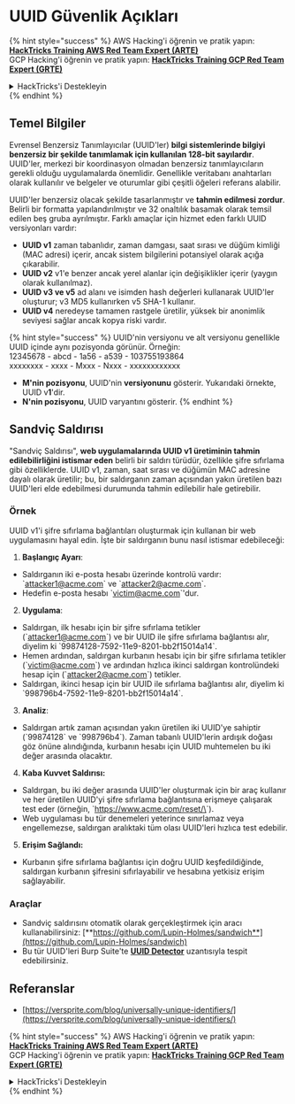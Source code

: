 # UUID Güvenlik Açıkları

{% hint style="success" %}
AWS Hacking'i öğrenin ve pratik yapın:<img src="/.gitbook/assets/arte.png" alt="" data-size="line">[**HackTricks Training AWS Red Team Expert (ARTE)**](https://training.hacktricks.xyz/courses/arte)<img src="/.gitbook/assets/arte.png" alt="" data-size="line">\
GCP Hacking'i öğrenin ve pratik yapın: <img src="/.gitbook/assets/grte.png" alt="" data-size="line">[**HackTricks Training GCP Red Team Expert (GRTE)**<img src="/.gitbook/assets/grte.png" alt="" data-size="line">](https://training.hacktricks.xyz/courses/grte)

<details>

<summary>HackTricks'i Destekleyin</summary>

* [**abonelik planlarını**](https://github.com/sponsors/carlospolop) kontrol edin!
* **💬 [**Discord grubuna**](https://discord.gg/hRep4RUj7f) veya [**telegram grubuna**](https://t.me/peass) katılın ya da **Twitter**'da **bizi takip edin** 🐦 [**@hacktricks\_live**](https://twitter.com/hacktricks\_live)**.**
* **Hacking ipuçlarını paylaşmak için** [**HackTricks**](https://github.com/carlospolop/hacktricks) ve [**HackTricks Cloud**](https://github.com/carlospolop/hacktricks-cloud) github reposuna PR gönderin.

</details>
{% endhint %}

## Temel Bilgiler

Evrensel Benzersiz Tanımlayıcılar (UUID'ler) **bilgi sistemlerinde bilgiyi benzersiz bir şekilde tanımlamak için kullanılan 128-bit sayılardır**. UUID'ler, merkezi bir koordinasyon olmadan benzersiz tanımlayıcıların gerekli olduğu uygulamalarda önemlidir. Genellikle veritabanı anahtarları olarak kullanılır ve belgeler ve oturumlar gibi çeşitli öğeleri referans alabilir.

UUID'ler benzersiz olacak şekilde tasarlanmıştır ve **tahmin edilmesi zordur**. Belirli bir formatta yapılandırılmıştır ve 32 onaltılık basamak olarak temsil edilen beş gruba ayrılmıştır. Farklı amaçlar için hizmet eden farklı UUID versiyonları vardır:

* **UUID v1** zaman tabanlıdır, zaman damgası, saat sırası ve düğüm kimliği (MAC adresi) içerir, ancak sistem bilgilerini potansiyel olarak açığa çıkarabilir.
* **UUID v2** v1'e benzer ancak yerel alanlar için değişiklikler içerir (yaygın olarak kullanılmaz).
* **UUID v3 ve v5** ad alanı ve isimden hash değerleri kullanarak UUID'ler oluşturur; v3 MD5 kullanırken v5 SHA-1 kullanır.
* **UUID v4** neredeyse tamamen rastgele üretilir, yüksek bir anonimlik seviyesi sağlar ancak kopya riski vardır.

{% hint style="success" %}
UUID'nin versiyonu ve alt versiyonu genellikle UUID içinde aynı pozisyonda görünür. Örneğin:\
12345678 - abcd - 1a56 - a539 - 103755193864\
xxxxxxxx  - xxxx - Mxxx - Nxxx - xxxxxxxxxxxx

* **M'nin pozisyonu**, UUID'nin **versiyonunu** gösterir. Yukarıdaki örnekte, UUID v**1**'dir.
* **N'nin pozisyonu**, UUID varyantını gösterir.
{% endhint %}

## Sandviç Saldırısı

"Sandviç Saldırısı", **web uygulamalarında UUID v1 üretiminin tahmin edilebilirliğini istismar eden** belirli bir saldırı türüdür, özellikle şifre sıfırlama gibi özelliklerde. UUID v1, zaman, saat sırası ve düğümün MAC adresine dayalı olarak üretilir; bu, bir saldırganın zaman açısından yakın üretilen bazı UUID'leri elde edebilmesi durumunda tahmin edilebilir hale getirebilir.

### Örnek

UUID v1'i şifre sıfırlama bağlantıları oluşturmak için kullanan bir web uygulamasını hayal edin. İşte bir saldırganın bunu nasıl istismar edebileceği:

1. **Başlangıç Ayarı**:

* Saldırganın iki e-posta hesabı üzerinde kontrolü vardır: \`attacker1@acme.com\` ve \`attacker2@acme.com\`.
* Hedefin e-posta hesabı \`victim@acme.com\`'dur.

2. **Uygulama**:

* Saldırgan, ilk hesabı için bir şifre sıfırlama tetikler (\`attacker1@acme.com\`) ve bir UUID ile şifre sıfırlama bağlantısı alır, diyelim ki \`99874128-7592-11e9-8201-bb2f15014a14\`.
* Hemen ardından, saldırgan kurbanın hesabı için bir şifre sıfırlama tetikler (\`victim@acme.com\`) ve ardından hızlıca ikinci saldırgan kontrolündeki hesap için (\`attacker2@acme.com\`) tetikler.
* Saldırgan, ikinci hesap için bir UUID ile sıfırlama bağlantısı alır, diyelim ki \`998796b4-7592-11e9-8201-bb2f15014a14\`.

3. **Analiz**:

* Saldırgan artık zaman açısından yakın üretilen iki UUID'ye sahiptir (\`99874128\` ve \`998796b4\`). Zaman tabanlı UUID'lerin ardışık doğası göz önüne alındığında, kurbanın hesabı için UUID muhtemelen bu iki değer arasında olacaktır.

4. **Kaba Kuvvet Saldırısı:**

* Saldırgan, bu iki değer arasında UUID'ler oluşturmak için bir araç kullanır ve her üretilen UUID'yi şifre sıfırlama bağlantısına erişmeye çalışarak test eder (örneğin, \`https://www.acme.com/reset/\<generated-UUID>\`).
* Web uygulaması bu tür denemeleri yeterince sınırlamaz veya engellemezse, saldırgan aralıktaki tüm olası UUID'leri hızlıca test edebilir.

5. **Erişim Sağlandı:**

* Kurbanın şifre sıfırlama bağlantısı için doğru UUID keşfedildiğinde, saldırgan kurbanın şifresini sıfırlayabilir ve hesabına yetkisiz erişim sağlayabilir.

### Araçlar

* Sandviç saldırısını otomatik olarak gerçekleştirmek için aracı kullanabilirsiniz: [**https://github.com/Lupin-Holmes/sandwich**](https://github.com/Lupin-Holmes/sandwich)
* Bu tür UUID'leri Burp Suite'te [**UUID Detector**](https://portswigger.net/bappstore/65f32f209a72480ea5f1a0dac4f38248) uzantısıyla tespit edebilirsiniz.

## Referanslar

* [https://versprite.com/blog/universally-unique-identifiers/](https://versprite.com/blog/universally-unique-identifiers/)

{% hint style="success" %}
AWS Hacking'i öğrenin ve pratik yapın:<img src="/.gitbook/assets/arte.png" alt="" data-size="line">[**HackTricks Training AWS Red Team Expert (ARTE)**](https://training.hacktricks.xyz/courses/arte)<img src="/.gitbook/assets/arte.png" alt="" data-size="line">\
GCP Hacking'i öğrenin ve pratik yapın: <img src="/.gitbook/assets/grte.png" alt="" data-size="line">[**HackTricks Training GCP Red Team Expert (GRTE)**<img src="/.gitbook/assets/grte.png" alt="" data-size="line">](https://training.hacktricks.xyz/courses/grte)

<details>

<summary>HackTricks'i Destekleyin</summary>

* [**abonelik planlarını**](https://github.com/sponsors/carlospolop) kontrol edin!
* **💬 [**Discord grubuna**](https://discord.gg/hRep4RUj7f) veya [**telegram grubuna**](https://t.me/peass) katılın ya da **Twitter**'da **bizi takip edin** 🐦 [**@hacktricks\_live**](https://twitter.com/hacktricks\_live)**.**
* **Hacking ipuçlarını paylaşmak için** [**HackTricks**](https://github.com/carlospolop/hacktricks) ve [**HackTricks Cloud**](https://github.com/carlospolop/hacktricks-cloud) github reposuna PR gönderin.

</details>
{% endhint %}
